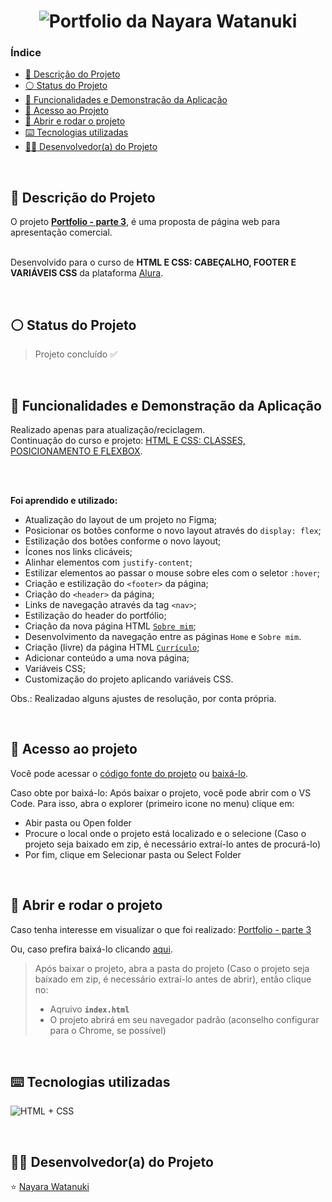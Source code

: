 <h1 align="center">
  <img alt="Portfolio da Nayara Watanuki" src="https://raw.githubusercontent.com/nayarawatanuki/html-css__portfolio-part3/main/img/readme/portfolio__cover.png#vitrinedev"/>
</h1>

### Índice

* [:pencil: Descrição do Projeto](#pencil-descrição-do-projeto)
* [:white_circle: Status do Projeto](#white_circle-status-do-projeto)
* [:hammer: Funcionalidades e Demonstração da Aplicação](#hammer-funcionalidades-e-demonstração-da-aplicação)
* [:open_file_folder: Acesso ao Projeto](#open_file_folder-acesso-ao-projeto)
* [:rocket: Abrir e rodar o projeto](#rocket-abrir-e-rodar-o-projeto)
* [:keyboard: Tecnologias utilizadas](#keyboard-tecnologias-utilizadas)
* [:woman_technologist: Desenvolvedor(a) do Projeto](#woman_technologist-desenvolvedora-do-projeto)

</br>

## :pencil: Descrição do Projeto
O projeto **[Portfolio - parte 3](https://nayarawatanuki.github.io/html-css__portfolio-part3/)**, é uma proposta de página web para apresentação comercial.

</br>Desenvolvido para o curso de **HTML E CSS: CABEÇALHO, FOOTER E VARIÁVEIS CSS** da plataforma [Alura](https://www.alura.com.br/).

</br>

## :white_circle: Status do Projeto
> Projeto concluído :white_check_mark:

</br>

## :hammer: Funcionalidades e Demonstração da Aplicação
Realizado apenas para atualização/reciclagem. </br>
Continuação do curso e projeto: [HTML E CSS: CLASSES, POSICIONAMENTO E FLEXBOX](https://github.com/nayarawatanuki/html-css__portfolio-part2).

</br>
</br>

**Foi aprendido e utilizado:**

- Atualização do layout de um projeto no Figma;
- Posicionar os botões conforme o novo layout através do `display: flex`;
- Estilização dos botões conforme o novo layout;
- Ícones nos links clicáveis;
- Alinhar elementos com `justify-content`;
- Estilizar elementos ao passar o mouse sobre eles com o seletor `:hover`;
- Criação e estilização do `<footer>` da página;
- Criação do `<header>` da página;
- Links de navegação através da tag `<nav>`;
- Estilização do header do portfólio;
- Criação da nova página HTML [`Sobre mim`](https://nayarawatanuki.github.io/html-css__portfolio-part3/about.html);
- Desenvolvimento da navegação entre as páginas `Home` e `Sobre mim`.
- Criação (livre) da página HTML [`Currículo`](https://nayarawatanuki.github.io/html-css__portfolio-part3/cv.html);
- Adicionar conteúdo a uma nova página;
- Variáveis CSS;
- Customização do projeto aplicando variáveis CSS.

Obs.: Realizadao alguns ajustes de resolução, por conta própria.

</br>

## :open_file_folder: Acesso ao projeto
Você pode acessar o [código fonte do projeto](https://github.com/nayarawatanuki/html-css__portfolio-part3) ou 
[baixá-lo](https://github.com/nayarawatanuki/html-css__portfolio-part3/archive/refs/heads/main.zip).

Caso obte por baixá-lo: 
Após baixar o projeto, você pode abrir com o VS Code. Para isso, abra o explorer (primeiro icone no menu) clique em:
- Abir pasta ou Open folder
- Procure o local onde o projeto está localizado e o selecione (Caso o projeto seja baixado em zip, é necessário extraí-lo antes de procurá-lo)
- Por fim, clique em Selecionar pasta ou Select Folder

</br>

## :rocket: Abrir e rodar o projeto
Caso tenha interesse em visualizar o que foi realizado: [Portfolio - parte 3](https://nayarawatanuki.github.io/html-css__portfolio-part3/) 

Ou, caso prefira baixá-lo clicando [aqui](https://github.com/nayarawatanuki/html-css__portfolio-part3/archive/refs/heads/main.zip).

> Após baixar o projeto, abra a pasta do projeto (Caso o projeto seja baixado em zip, é necessário extraí-lo antes de abrir), então clique no:
> - Aqruivo **``index.html``**
> - O projeto abrirá em seu navegador padrão (aconselho configurar para o Chrome, se possível)

</br>

## :keyboard: Tecnologias utilizadas
![HTML + CSS](https://raw.githubusercontent.com/nayarawatanuki/html-css__portfolio-part3/main/img/readme/html-css.PNG)</br>

</br>

## :woman_technologist: Desenvolvedor(a) do Projeto
:star: [Nayara Watanuki](https://github.com/nayarawatanuki)
